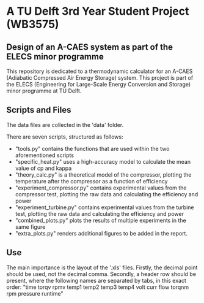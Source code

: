 # A TU Delft 3rd Year Student Project (WB3575)
## Design of an A-CAES system as part of the ELECS minor programme
This repository is dedicated to a thermodynamic calculator for an A-CAES (Adiabatic Compressed Air Energy Storage) system. This project is part of the ELECS (Engineering for Large-Scale Energy Conversion and Storage) minor programme at TU Delft.

## Scripts and Files
The data files are collected in the 'data' folder.

There are seven scripts, structured as follows:
* "tools.py" contains the functions that are used within the two aforementioned scripts
* "specific_heat.py" uses a high-accuracy model to calculate the mean value of cp and kappa
* "theory_calc.py" is a theoretical model of the compressor, plotting the temperature after the compressor as a function of efficiency
* "experiment_compressor.py" contains experimental values from the compressor test, plotting the raw data and calculating the efficiency and power
* "experiment_turbine.py" contains experimental values from the turbine test, plotting the raw data and calculating the efficiency and power
* "combined_plots.py" plots the results of multiple experiments in the same figure
* "extra_plots.py" renders additional figures to be added in the report.

## Use
The main importance is the layout of the '.xls' files. Firstly, the decimal point should be used, not the decimal comma. Secondly, a header row should be present, where the following names are separated by tabs, in this exact order:
"time	torqv	rpmv	temp1	temp2	temp3	temp4	volt	curr	flow	torqnm	rpm	pressure	runtime"
